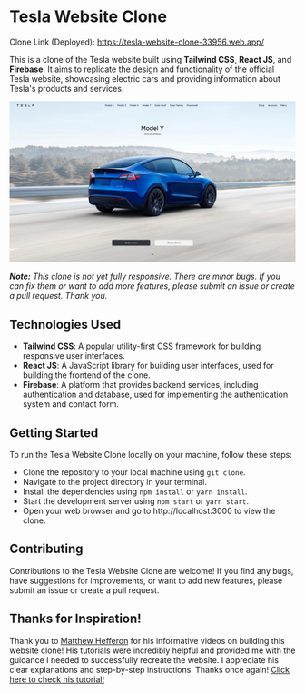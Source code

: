 # Tesla Website Clone

Clone Link (Deployed): https://tesla-website-clone-33956.web.app/

This is a clone of the Tesla website built using **Tailwind CSS**, **React JS**, and **Firebase**. It aims to replicate the design and functionality of the official Tesla website, showcasing electric cars and providing information about Tesla's products and services. 

![Tesla!](/src/images/GitPage.png)

***Note:*** *This clone is not yet fully responsive. There are minor bugs. If you can fix them or want to add more features, please submit an issue or create a pull request. Thank you.*

## Technologies Used

- **Tailwind CSS**: A popular utility-first CSS framework for building responsive user interfaces.
- **React JS**: A JavaScript library for building user interfaces, used for building the frontend of the clone.
- **Firebase**: A platform that provides backend services, including authentication and database, used for implementing the authentication system and contact form.

## Getting Started

To run the Tesla Website Clone locally on your machine, follow these steps:

- Clone the repository to your local machine using `git clone`.
- Navigate to the project directory in your terminal.
- Install the dependencies using `npm install` or `yarn install`.
- Start the development server using `npm start` or `yarn start`.
- Open your web browser and go to http://localhost:3000 to view the clone.

## Contributing
Contributions to the Tesla Website Clone are welcome! If you find any bugs, have suggestions for improvements, or want to add new features, please submit an issue or create a pull request. 

## Thanks for Inspiration!
Thank you to [Matthew Hefferon](https://www.youtube.com/@matthewhefferon) for his informative videos on building this website clone! His tutorials were incredibly helpful and provided me with the guidance I needed to successfully recreate the website. I appreciate his clear explanations and step-by-step instructions. Thanks once again! [Click here to check his tutorial!](https://youtube.com/playlist?list=PL5ZlXxM-0LTEVCWlYYqIjPoFuq1a7bbVA)
